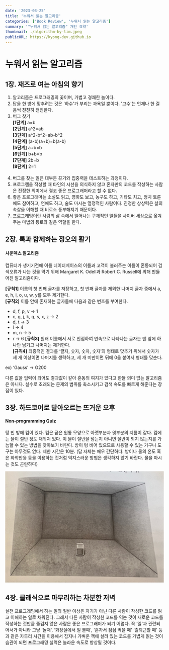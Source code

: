```yaml
---
date: '2023-03-25'
title: '누워서 읽는 알고리즘'
categories: ['Book Review', '누워서 읽는 알고리즘']
summary: '"누워서 읽는 알고리즘" 개인 요약'
thumbnail: ./algorithm-by-lim.jpeg
publicURL: https://kyong-dev.github.io
---
```


# 누워서 읽는 알고리즘

## 1장. 재즈로 여는 아침의 향기
1. 알고리즘은 프로그래밍의 꽃이며, 가볍고 경쾌한 놀이다.
2. 답을 한 방에 맞추려는 것은 '하수'가 부리는 과욕일 뿐이다. '고수'는 언제나 한 걸음씩 천천히 전진한다.
3. 버그 찾기 <br />
    <strong>[1단계]</strong> a=b<br />
    <strong>[2단계]</strong> a^2=ab<br />
    <strong>[3단계]</strong> a^2-b^2=ab-b^2<br />
    <strong>[4단계]</strong> (a-b)(a+b)=b(a-b)<br />
    <strong>[5단계]</strong> a+b=b<br />
    <strong>[6단계]</strong> b+b=b<br />
    <strong>[7단계]</strong> 2b=b<br />
    <strong>[8단계]</strong> 2=1<br /><br />
4. 버그를 찾는 일은 대부분 끈기와 집중력을 테스트하는 과정이다.
5. 프로그램을 작성할 때 타인의 시선을 의식하지 않고 혼자만의 코드를 작성하는 사람은 진정한 의미에서 결코 좋은 프로그래머라고 할 수 없다.
6. 좋은 프로그래머는 소설도 읽고, 영화도 보고, 농구도 하고, 기타도 치고, 정치 토론에도 참여하고, 연애도 하고, 술도 마시는 열정적인 사람이다. 진정한 상상력은 삶의 속살을 이해할 때 비로소 풍부해지기 때문이다.
7. 프로그래밍이란 사람의 삶 속에서 일어나는 구체적인 일들을 사이버 세상으로 옮겨주는 마법의 통로와 같은 역할을 한다.

## 2장. 록과 함께하는 정오의 활기
<h4>사운덱스 알고리즘</h4>

컴퓨터가 생기기전에 이름 데이터베이스의 이름과 고객이 불러주는 이름이 혼동되어 검색오류가 나는 것을 막기 위해 Margaret K. Odell과 Robert C. Russell에 의해 만들어진 알고리즘이다.<br />

<strong>[규칙1]</strong> 이름의 첫 번째 글자를 저장하고, 첫 번째 글자를 제외한 나머지 글자 중에서 a, e, h, i, o, u, w, y를 모두 제거한다.<br />
<strong>[규칙2]</strong> 이름 안에 존재하는 글자들에 다음과 같은 번호를 부여한다.<br />
- d, f, p, v → 1
- c, g, j, k, q, s, x, z → 2
- d, t → 3
- l → 4
- m, n → 5
- r → 6
<strong>[규칙3]</strong> 원래 이름에서 서로 인접하여 연속으로 나타나는 글자는 맨 앞에 하나만 남기고 나머지는 제거한다. <br />
<strong>[규칙4]</strong> 최종적인 결과를 ‘글자, 숫자, 숫자, 숫자’의 형태로 맞추기 위해서 숫자가 세 개 이상이면 나머지를 생략하고, 세 개 미만이면 뒤에 0을 붙여서 형태를 맞춘다.<br />

ex) ‘Gauss’ -> G200

다른 값을 입력이 되어도 결과값이 같아 혼동의 여지가 있다고 한들 의미 없는 알고리즘은 아니다. 실수로 초래되는 문제의 범위를 축소시키고 검색 속도를 빠르게 해준다는 장점이 있다.

## 3장. 하드코어로 달아오르는 뜨거운 오후

<h4>Non-programming Quiz</h4>
텅 빈 방에 컵이 있다. 컵은 곧은 원통 모양으로 아랫부분과 윗부분의 지름이 같다. 컵에는 물이 절반 정도 채워져 있다. 이 물이 절반을 넘는지 아니면 절반이 되지 않는지를 가늠할 수 있는 방법을 찾아보기 바란다. 방이 텅 비어 있으므로 사용할 수 있는 기구나 도구는 아무것도 없다. 제한 시간은 10분. (답 자체는 매우 간단하다. 방이나 물의 온도 혹은 화학반응 등을 이용하는 것처럼 억지스러운 방법은 생각하지 않기 바란다. 물을 마시는 것도 곤란하다) <br />

![Picture](./glass_of_water_in_a_room.jpeg)

## 4장. 클래식으로 마무리하는 차분한 저녁

실전 프로그래밍에서 하는 일의 절반 이상은 자기가 아닌 다른 사람이 작성한 코드를 읽고 이해하는 일로 채워진다. 그래서 다른 사람이 작성한 코드를 익는 것이 새로운 코드를 작성하는 것만큼 즐겁지 않은 사람은 좋은 프로그래머가 되기 어렵다. 꼭 ‘일'과 관련되어서가 아니라 그냥 ‘놀때', ‘화장실에서 일 볼때', ‘혼자서 점심 먹을 때' ‘출퇴근할 때' 등과 같은 자투리 시간을 이용해서 잡지나 가벼운 책에 실려 있는 코드를 가볍게 읽는 것이 습관이 되면 프로그래밍 실력은 놀라운 속도로 향상될 것이다.
